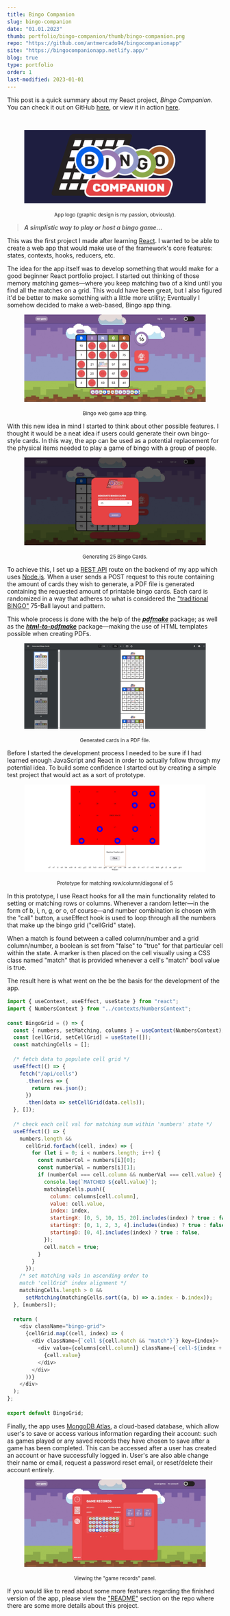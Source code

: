 ```yaml
---
title: Bingo Companion
slug: bingo-companion
date: "01.01.2023"
thumb: portfolio/bingo-companion/thumb/bingo-companion.png
repo: "https://github.com/antmercado94/bingocompanionapp"
site: "https://bingocompanionapp.netlify.app/"
blog: true
type: portfolio
order: 1
last-modified: 2023-01-01
---
```


This post is a quick summary about my React project, _Bingo Companion_. You can check it out on GitHub [here](https://github.com/antmercado94/bingocompanionapp), or view it in action [here](https://bingocompanionapp.netlify.app/).

<br/>
<figure>

![Bingo Companion Logo](./../../images/portfolio/bingo-companion/featured/bingo-companion.jpg)

<p align="center"><small>App logo (graphic design is my passion, obviously).</small></p>
</figure>

> _**A simplistic way to play or host a bingo game...**_

This was the first project I made after learning [React](https://reactjs.org/). I wanted to be able to create a web app that would make use of the framework's core features: states, contexts, hooks, reducers, etc.

The idea for the app itself was to develop something that would make for a good beginner React portfolio project. I started out thinking of those memory matching games&mdash;where you keep matching two of a kind until you find all the matches on a grid. This would have been great, but I also figured it'd be better to make something with a little more utility; Eventually I somehow decided to make a web-based, Bingo app thing.

<figure>

![Bingo Grid Game](./../../images/portfolio/bingo-companion/featured/grid-game.jpg)

<p align="center"><small>Bingo web game app thing.</small></p>
</figure>

With this new idea in mind I started to think about other possible features. I thought it would be a neat idea if users could generate their own bingo-style cards. In this way, the app can be used as a potential replacement for the physical items needed to play a game of bingo with a group of people.

<figure>

![Bingo Car Generation](./../../images/portfolio/bingo-companion/featured/generate-cards.jpg)

<p align="center"><small>Generating 25 Bingo Cards.</small></p>
</figure>

To achieve this, I set up a [REST API](https://github.com/antmercado94/bingocompanionapp-api) route on the backend of my app which uses [Node.js](https://nodejs.org/en/about/). When a user sends a POST request to this route containing the amount of cards they wish to generate, a PDF file is generated containing the requested amount of printable bingo cards. Each card is randomized in a way that adheres to what is considered the ["traditional BINGO"](https://www.iitk.ac.in/esc101/05Aug/tutorial/together/bingo/traditional.html) 75-Ball layout and pattern.

This whole process is done with the help of the [**_pdfmake_**](http://pdfmake.org/#/) package; as well as the [**_html-to-pdfmake_**](https://www.npmjs.com/package/html-to-pdfmake) package&mdash;making the use of HTML templates possible when creating PDFs.

<figure>

![PDF Cards](./../../images/portfolio/bingo-companion/featured/pdf-cards.jpg)

<p align="center"><small>Generated cards in a PDF file.</small></p>
</figure>

Before I started the development process I needed to be sure if I had learned enough JavaScript and React in order to actually follow through my potential idea. To build some confidence I started out by creating a simple test project that would act as a sort of prototype.

<figure>

![Bingo Companion Logo](./../../images/portfolio/bingo-companion/featured/bingo-prototype.jpg)

<p align="center"><small>Prototype for matching row/column/diagonal of 5</small></p>
</figure>

In this prototype, I use React hooks for all the main functionality related to setting or matching rows or columns. Whenever a random letter&mdash;in the form of b, i, n, g, or o, of course&mdash;and number combination is chosen with the "call" button, a useEffect hook is used to loop through all the numbers that make up the bingo grid ("cellGrid" state).

When a match is found between a called column/number and a grid column/number, a boolean is set from "false" to "true" for that particular cell within the state. A marker is then placed on the cell visually using a CSS class named "match" that is provided whenever a cell's "match" bool value is true.

The result here is what went on the be the basis for the development of the app.

```javascript
import { useContext, useEffect, useState } from "react";
import { NumbersContext } from "../contexts/NumbersContext";

const BingoGrid = () => {
  const { numbers, setMatching, columns } = useContext(NumbersContext);
  const [cellGrid, setCellGrid] = useState([]);
  const matchingCells = [];

  /* fetch data to populate cell grid */
  useEffect(() => {
    fetch("/api/cells")
      .then(res => {
        return res.json();
      })
      .then(data => setCellGrid(data.cells));
  }, []);

  /* check each cell val for matching num within 'numbers' state */
  useEffect(() => {
    numbers.length &&
      cellGrid.forEach((cell, index) => {
        for (let i = 0; i < numbers.length; i++) {
          const numberCol = numbers[i][0];
          const numberVal = numbers[i][1];
          if (numberCol === cell.column && numberVal === cell.value) {
            console.log(`MATCHED ${cell.value}`);
            matchingCells.push({
              column: columns[cell.column],
              value: cell.value,
              index: index,
              startingX: [0, 5, 10, 15, 20].includes(index) ? true : false,
              startingY: [0, 1, 2, 3, 4].includes(index) ? true : false,
              startingD: [0, 4].includes(index) ? true : false,
            });
            cell.match = true;
          }
        }
      });
    /* set matching vals in ascending order to 
    match 'cellGrid' index alignment */
    matchingCells.length > 0 &&
      setMatching(matchingCells.sort((a, b) => a.index - b.index));
  }, [numbers]);

  return (
    <div className="bingo-grid">
      {cellGrid.map((cell, index) => (
        <div className={`cell ${cell.match && "match"}`} key={index}>
          <div value={columns[cell.column]} className={`cell-${index + 1}`}>
            {cell.value}
          </div>
        </div>
      ))}
    </div>
  );
};

export default BingoGrid;
```

Finally, the app uses [MongoDB Atlas](https://www.mongodb.com/atlas/database), a cloud-based database, which allow user's to save or access various information regarding their account: such as games played or any saved records they have chosen to save after a game has been completed. This can be accessed after a user has created an account or have successfully logged in. User's are also able change their name or email, request a password reset email, or reset/delete their account entirely.

<figure>

![Settings](./../../images/portfolio/bingo-companion/featured/game-records.jpg)

<p align="center"><small>Viewing the "game records" panel.</small></p>
</figure>

If you would like to read about some more features regarding the finished version of the app, please view the ["README"](https://github.com/antmercado94/bingocompanionapp#readme) section on the repo where there are some more details about this project.
